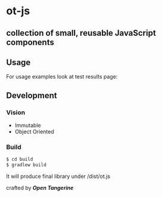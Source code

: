 # ot-js
## collection of small, reusable JavaScript components

## Usage

For usage examples look at test results page: <link needed>

## Development

### Vision

* Immutable
* Object Oriented

### Build

```sh
$ cd build
$ gradlew build
```

It will produce final library under /dist/ot.js

 crafted by ***Open Tangerine***